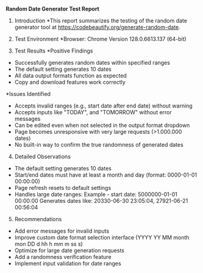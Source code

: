 **Random Date Generator Test Report**

1. Introduction
*This report summarizes the testing of the random date generator tool at https://codebeautify.org/generate-random-date.

2. Test Environment
*Browser: Chrome Version 128.0.6613.137 (64-bit)

3. Test Results
*Positive Findings
- Successfully generates random dates within specified ranges
- The default setting generates 10 dates
- All data output formats function as expected
- Copy and download features work correctly

*Issues Identified
- Accepts invalid ranges (e.g., start date after end date) without warning
- Accepts inputs like "TODAY", and "TOMORROW" without error messages
- Can be edited even when not selected in the output format dropdown
- Page becomes unresponsive with very large requests (>1.000.000 dates)
- No built-in way to confirm the true randomness of generated dates

4. Detailed Observations
- The default setting generates 10 dates
- Start/end dates must have at least a month and day (format: 0000-01-01 00:00:00)
- Page refresh resets to default settings
- Handles large date ranges:
Example - start date: 5000000-01-01 00:00:00
Generates dates like: 20330-06-30 23:05:04, 27921-06-21 00:56:04

5. Recommendations
- Add error messages for invalid inputs
- Improve custom date format selection interface (YYYY YY MM month mon DD d hh h mm m ss s)
- Optimize for large date generation requests
- Add a randomness verification feature
- Implement input validation for date ranges
